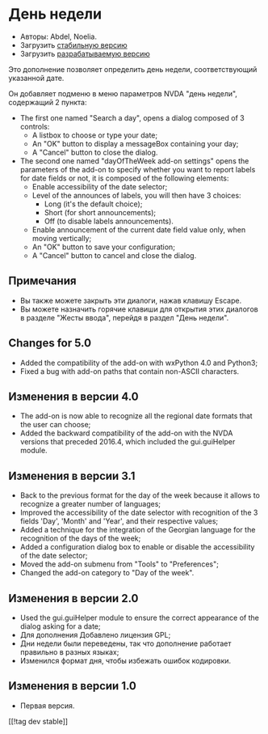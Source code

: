 # День недели #

*	 Авторы: Abdel, Noelia.
*	 Загрузить [стабильную версию][1]
*	 Загрузить [разрабатываемую версию][2]

Это дополнение позволяет определить день недели, соответствующий указанной
дате.

Он добавляет подменю в меню параметров NVDA "день недели", содержащий 2
пункта:


*	The first one named "Search a day", opens a dialog composed of 3 controls:
	*	A listbox to choose or type your date;
	*	An "OK" button to display a messageBox containing your day;
	*	A "Cancel" button to close the dialog.
*	The second one named "dayOfTheWeek add-on settings" opens the parameters of the add-on to specify whether you want to report labels for date fields or not, it is composed of the following elements:
	*	Enable accessibility of the date selector;
	*	Level of the announces of labels, you will then have 3 choices:
		*	Long (it's the default choice);
		*	Short (for short announcements);
		*	Off (to disable labels announcements).
	*	Enable announcement of the current date field value only, when moving vertically;
	*	An "OK" button to save your configuration;
	*	A "Cancel" button to cancel and close the dialog.


## Примечания ##

*	 Вы также можете закрыть эти диалоги, нажав клавишу Escape.
*	 Вы можете назначить горячие клавиши для открытия этих диалогов в разделе
   "Жесты ввода", перейдя в раздел "День недели".

## Changes for 5.0 ##

*	 Added the compatibility of the add-on with wxPython 4.0 and Python3;
*	 Fixed a bug with add-on paths that contain non-ASCII characters.

## Изменения в версии 4.0 ##

*	 The add-on is now able to recognize all the regional date formats that
   the user can choose;
*	 Added the backward compatibility of the add-on with the NVDA versions
   that preceded 2016.4, which included the gui.guiHelper module.

## Изменения в версии 3.1 ##

*	 Back to the previous format for the day of the week because it allows to
   recognize a greater number of languages;
*	 Improved the accessibility of the date selector with recognition of the 3
   fields 'Day', 'Month' and 'Year', and their respective values;
*	 Added a technique for the integration of the Georgian language for the
   recognition of the days of the week;
*	 Added a configuration dialog box to enable or disable the accessibility
   of the date selector;
*	 Moved the add-on submenu from "Tools" to "Preferences";
*	 Changed the add-on category to "Day of the week".

## Изменения в версии 2.0 ##

*	 Used the gui.guiHelper module to ensure the correct appearance of the
   dialog asking for a date;
*	 Для дополнения Добавлено лицензия GPL;
*	 Дни недели были переведены, так что дополнение работает правильно в
   разных языках;
*	 Изменился формат дня, чтобы избежать ошибок кодировки.

## Изменения в версии 1.0 ##

*	 Первая версия.

[[!tag dev stable]]

[1]: https://addons.nvda-project.org/files/get.php?file=dw

[2]: https://addons.nvda-project.org/files/get.php?file=dw-dev
